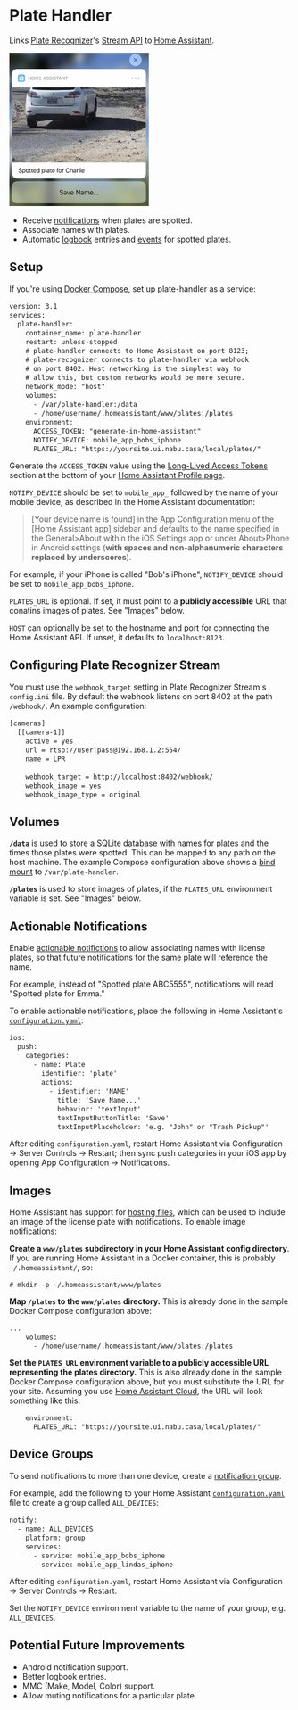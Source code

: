 # Plate Handler

Links [Plate Recognizer](https://platerecognizer.com)'s [Stream API](https://platerecognizer.com/stream/) to [Home Assistant](https://www.home-assistant.io).

<img src="img/notif.jpeg" width="250" alt="Screenshot of a push notification">

- Receive [notifications](https://companion.home-assistant.io/docs/notifications/notifications-basic) when plates are spotted.
- Associate names with plates.
- Automatic [logbook](https://www.home-assistant.io/integrations/logbook/) entries and [events](https://www.home-assistant.io/docs/configuration/events/) for spotted plates.

## Setup

If you're using [Docker Compose](https://docs.docker.com/compose/), set up plate-handler as a service:

```
version: 3.1
services:
  plate-handler:
    container_name: plate-handler
    restart: unless-stopped
    # plate-handler connects to Home Assistant on port 8123;
    # plate-recognizer connects to plate-handler via webhook
    # on port 8402. Host networking is the simplest way to
    # allow this, but custom networks would be more secure.
    network_mode: "host"
    volumes:
      - /var/plate-handler:/data
      - /home/username/.homeassistant/www/plates:/plates
    environment:
      ACCESS_TOKEN: "generate-in-home-assistant"
      NOTIFY_DEVICE: mobile_app_bobs_iphone
      PLATES_URL: "https://yoursite.ui.nabu.casa/local/plates/"
```

Generate the `ACCESS_TOKEN` value using the [Long-Lived Access Tokens](https://developers.home-assistant.io/docs/auth_api/#long-lived-access-token) section at the bottom of your [Home Assistant Profile page](https://www.home-assistant.io/docs/authentication/#your-account-profile).

`NOTIFY_DEVICE` should be set to `mobile_app_` followed by the name of your mobile device, as described in the Home Assistant documentation:

> [Your device name is found] in the App Configuration menu of the [Home Assistant app] sidebar and defaults to the name specified in the General>About within the iOS Settings app or under About>Phone in Android settings (**with spaces and non-alphanumeric characters replaced by underscores**).

For example, if your iPhone is called "Bob's iPhone", `NOTIFY_DEVICE` should be set to `mobile_app_bobs_iphone`.

`PLATES_URL` is optional. If set, it must point to a **publicly accessible** URL that conatins images of plates. See "Images" below.

`HOST` can optionally be set to the hostname and port for connecting the Home Assistant API. If unset, it defaults to `localhost:8123`.

## Configuring Plate Recognizer Stream

You must use the `webhook_target` setting in Plate Recognizer Stream's `config.ini` file. By default the webhook listens on port 8402 at the path `/webhook/`. An example configuration:

```
[cameras]
  [[camera-1]]
    active = yes
    url = rtsp://user:pass@192.168.1.2:554/
    name = LPR

    webhook_target = http://localhost:8402/webhook/
    webhook_image = yes
    webhook_image_type = original
```

## Volumes

**`/data`** is used to store a SQLite database with names for plates and the times those plates were spotted. This can be mapped to any path on the host machine. The example Compose configuration above shows a [bind mount](https://docs.docker.com/storage/bind-mounts/) to `/var/plate-handler`.

**`/plates`** is used to store images of plates, if the `PLATES_URL` environment variable is set. See "Images" below.

## Actionable Notifications

Enable [actionable notifictions](https://companion.home-assistant.io/docs/notifications/actionable-notifications/) to allow associating names with license plates, so that future notifications for the same plate will reference the name.

For example, instead of "Spotted plate ABC5555", notifications will read "Spotted plate for Emma."

To enable actionable notifications, place the following in Home Assistant's [`configuration.yaml`](https://www.home-assistant.io/docs/configuration/):

```
ios:
  push:
    categories:
      - name: Plate
        identifier: 'plate'
        actions:
          - identifier: 'NAME'
            title: 'Save Name...'
            behavior: 'textInput'
            textInputButtonTitle: 'Save'
            textInputPlaceholder: 'e.g. "John" or "Trash Pickup"'
```

After editing `configuration.yaml`, restart Home Assistant via Configuration &rarr; Server Controls &rarr; Restart; then sync push categories in your iOS app by opening App Configuration &rarr; Notifications.

## Images

Home Assistant has support for [hosting files](https://www.home-assistant.io/integrations/http/#hosting-files), which can be used to include an image of the license plate with notifications. To enable image notifications:

**Create a `www/plates` subdirectory in your Home Assistant config directory**. If you are running Home Assistant in a Docker container, this is probably `~/.homeassistant/`, so:

```
# mkdir -p ~/.homeassistant/www/plates
```

**Map `/plates` to the `www/plates` directory.** This is already done in the sample Docker Compose configuration above:

```
...
    volumes:
      - /home/username/.homeassistant/www/plates:/plates
```

**Set the `PLATES_URL` environment variable to a publicly accessible URL representing the plates directory.** This is also already done in the sample Docker Compose configuration above, but you must substitute the URL for your site. Assuming you use [Home Assistant Cloud](https://www.nabucasa.com), the URL will look something like this:

```
    environment:
      PLATES_URL: "https://yoursite.ui.nabu.casa/local/plates/"
```

## Device Groups

To send notifications to more than one device, create a [notification group](https://companion.home-assistant.io/docs/notifications/notifications-basic#sending-notifications-to-multiple-devices).

For example, add the following to your Home Assistant [`configuration.yaml`](https://www.home-assistant.io/docs/configuration/) file to create a group called `ALL_DEVICES`:

```
notify:
  - name: ALL_DEVICES
    platform: group
    services:
      - service: mobile_app_bobs_iphone
      - service: mobile_app_lindas_iphone
```

After editing `configuration.yaml`, restart Home Assistant via Configuration &rarr; Server Controls &rarr; Restart.

Set the `NOTIFY_DEVICE` environment variable to the name of your group, e.g. `ALL_DEVICES`.

## Potential Future Improvements

- Android notification support.
- Better logbook entries.
- MMC (Make, Model, Color) support.
- Allow muting notifications for a particular plate.